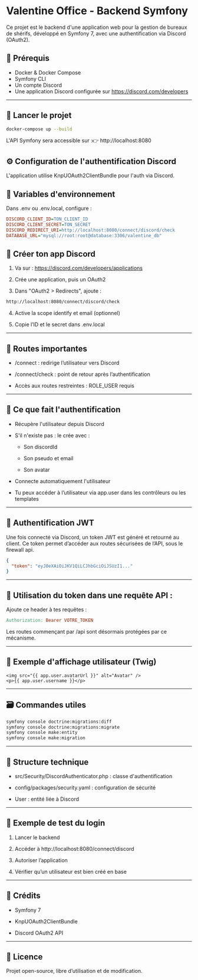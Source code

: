 # Valentine Office - Backend Symfony

Ce projet est le backend d'une application web pour la gestion de bureaux de shérifs, développé en Symfony 7, avec une authentification via Discord (OAuth2).

## 🔧 Prérequis

- Docker & Docker Compose
- Symfony CLI
- Un compte Discord
- Une application Discord configurée sur https://discord.com/developers

---

## 🚀 Lancer le projet

```bash
docker-compose up --build
```
L'API Symfony sera accessible sur :👉 http://localhost:8080

## ⚙️ Configuration de l'authentification Discord
L'application utilise KnpUOAuth2ClientBundle pour l'auth via Discord.

## 🧪 Variables d'environnement
Dans .env ou .env.local, configure :

```ini
DISCORD_CLIENT_ID=TON_CLIENT_ID
DISCORD_CLIENT_SECRET=TON_SECRET
DISCORD_REDIRECT_URI=http://localhost:8080/connect/discord/check
DATABASE_URL="mysql://root:root@database:3306/valentine_db"
```

## 🔑 Créer ton app Discord
1. Va sur : https://discord.com/developers/applications

2. Crée une application, puis un OAuth2

3. Dans "OAuth2 > Redirects", ajoute :
```bash
http://localhost:8080/connect/discord/check
```
4. Active la scope identify et email (optionnel)

5. Copie l’ID et le secret dans .env.local

--- 

## 🔐 Routes importantes
- /connect : redirige l’utilisateur vers Discord

- /connect/check : point de retour après l’authentification

- Accès aux routes restreintes : ROLE_USER requis

---

## 🧠 Ce que fait l'authentification
- Récupère l'utilisateur depuis Discord

- S'il n'existe pas : le crée avec :

  - Son discordId

  - Son pseudo et email

  - Son avatar

- Connecte automatiquement l'utilisateur

- Tu peux accéder à l’utilisateur via app.user dans les contrôleurs ou les templates

---

## 🔐 Authentification JWT
Une fois connecté via Discord, un token JWT est généré et retourné au client. Ce token permet d’accéder aux routes sécurisées de l’API, sous le firewall api.
```json
{
  "token": "eyJ0eXAiOiJKV1QiLCJhbGciOiJSUzI1..."
}
```
---
## 📡 Utilisation du token dans une requête API :
Ajoute ce header à tes requêtes :

```makefile
Authorization: Bearer VOTRE_TOKEN
```
Les routes commençant par /api sont désormais protégées par ce mécanisme.

---
## 🧑 Exemple d'affichage utilisateur (Twig)
```twig
<img src="{{ app.user.avatarUrl }}" alt="Avatar" />
<p>{{ app.user.username }}</p>
```
---
## 🗃️ Commandes utiles
```bash
symfony console doctrine:migrations:diff
symfony console doctrine:migrations:migrate
symfony console make:entity
symfony console make:migration
```
---


## 📁 Structure technique
- src/Security/DiscordAuthenticator.php : classe d'authentification

- config/packages/security.yaml : configuration de sécurité

- User : entité liée à Discord

---

## 🧪 Exemple de test du login
1. Lancer le backend

2. Accéder à http://localhost:8080/connect/discord

3. Autoriser l’application

4. Vérifier qu’un utilisateur est bien créé en base

---

## 🙌 Crédits
- Symfony 7

- KnpUOAuth2ClientBundle

- Discord OAuth2 API

---

## 📜 Licence
Projet open-source, libre d’utilisation et de modification.

